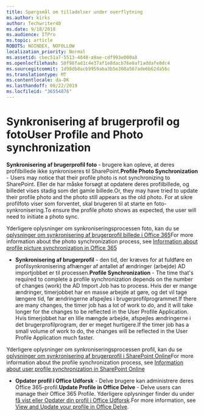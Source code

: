 ```yaml
---
title: Spørgsmål om tilladelser under overflytning
ms.author: kirks
author: Techwriter40
ms.date: 9/18/2018
ms.audience: ITPro
ms.topic: article
ROBOTS: NOINDEX, NOFOLLOW
localization_priority: Normal
ms.assetid: cbec51a7-5513-4848-a9ae-cdf993e000a8
ms.openlocfilehash: 50f98fad1c4e37af1e8dacb76e0af1addafe0dc4
ms.sourcegitcommit: 1d98db8acb9959aba3b5e308a567ade6b62da56c
ms.translationtype: MT
ms.contentlocale: da-DK
ms.lasthandoff: 08/22/2019
ms.locfileid: "36554876"
---
```

# <a name="user-profile-and-photo-synchronization"></a><span data-ttu-id="d9e7e-102">Synkronisering af brugerprofil og foto</span><span class="sxs-lookup"><span data-stu-id="d9e7e-102">User Profile and Photo synchronization</span></span>

 <span data-ttu-id="d9e7e-103">**Synkronisering af brugerprofil foto** - brugere kan opleve, at deres profilbillede ikke synkroniseres til SharePoint.</span><span class="sxs-lookup"><span data-stu-id="d9e7e-103">**Profile Photo Synchronization** - Users may notice that their profile photo is not synchronizing to SharePoint.</span></span> <span data-ttu-id="d9e7e-104">Eller de har måske forsøgt at opdatere deres profilbillede, og billedet vises stadig som det gamle billede.</span><span class="sxs-lookup"><span data-stu-id="d9e7e-104">Or, they may have tried to update their profile photo and the photo still appears as the old photo.</span></span> <span data-ttu-id="d9e7e-105">For at sikre profilfoto viser som forventet, skal brugeren til at starte en foto-synkronisering.</span><span class="sxs-lookup"><span data-stu-id="d9e7e-105">To ensure the profile photo shows as expected, the user will need to initiate a photo sync.</span></span> 
  
<span data-ttu-id="d9e7e-106">Yderligere oplysninger om synkroniseringsprocessen foto, kan du se [oplysninger om synkronisering af brugerprofil billede i Office 365](https://go.microsoft.com/fwlink/?linkid=2022634)</span><span class="sxs-lookup"><span data-stu-id="d9e7e-106">For more information about the photo synchronization process, see [Information about profile picture synchronization in Office 365](https://go.microsoft.com/fwlink/?linkid=2022634)</span></span>
  
- <span data-ttu-id="d9e7e-107">**Synkronisering af brugerprofil** - den tid, der kræves for at fuldføre en profilsynkronisering afhænger af antallet af ændringer (arbejde) AD importjobbet er til processen.</span><span class="sxs-lookup"><span data-stu-id="d9e7e-107">**Profile Synchronization** - The time that's required to complete a profile synchronization depends on the number of changes (work) the AD Import Job has to process.</span></span> <span data-ttu-id="d9e7e-108">Hvis der er mange ændringer, timerjobbet har en masse arbejde at gøre, og det vil tage længere tid, før ændringerne afspejles i brugerprofilprogrammet.</span><span class="sxs-lookup"><span data-stu-id="d9e7e-108">If there are many changes, the timer job has a lot of work to do, and it will take longer for the changes to be reflected in the User Profile Application.</span></span> <span data-ttu-id="d9e7e-109">Hvis timerjobbet har en lille mængde arbejde, afspejles ændringerne i det brugerprofilprogram, der er meget hurtigere.</span><span class="sxs-lookup"><span data-stu-id="d9e7e-109">If the timer job has a small volume of work to do, the changes will be reflected in the User Profile Application much faster.</span></span> 
  
<span data-ttu-id="d9e7e-110">Yderligere oplysninger om synkroniseringsprocessen profil, kan du se [oplysninger om synkronisering af brugerprofil i SharePoint Online](https://go.microsoft.com/fwlink/?linkid=2022639)</span><span class="sxs-lookup"><span data-stu-id="d9e7e-110">For more information about the profile synchronization process, see [Information about user profile synchronization in SharePoint Online](https://go.microsoft.com/fwlink/?linkid=2022639)</span></span>
    
- <span data-ttu-id="d9e7e-111">**Opdater profil i Office Udforsk** - Delve brugere kan administrere deres Office 365-profil.</span><span class="sxs-lookup"><span data-stu-id="d9e7e-111">**Update Profile in Office Delve** - Delve users can manage their Office 365 Profile.</span></span> <span data-ttu-id="d9e7e-112">Yderligere oplysninger finder du under [få vist eller Opdater din profil i Office Udforsk](https://support.office.com/article/View-and-update-your-profile-in-Office-Delve-4e84343b-eedf-45a1-aeb9-8627ccca14ba).</span><span class="sxs-lookup"><span data-stu-id="d9e7e-112">For more information, see [View and Update your profile in Office Delve](https://support.office.com/article/View-and-update-your-profile-in-Office-Delve-4e84343b-eedf-45a1-aeb9-8627ccca14ba).</span></span>
    


